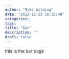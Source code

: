 ```yaml
---
author: "Mike Wilding"
date: "2022-12-23 16:16:48"
categories:
tags:
title: "Bar"
description: ""
draft: false
---
```


this is the bar page
<!-- more -->

